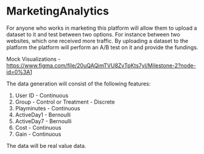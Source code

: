 # MarketingAnalytics

For anyone who works in marketing this platform will allow them to upload a dataset to it and test between two options. For instance between two websites, which one received more traffic. By uploading a dataset to the platform the platform will perform an A/B test on it and provide the fundings.

Mock Visualizations - https://www.figma.com/file/20uQAQimTVU8ZvTpKts7yl/Milestone-2?node-id=0%3A1

The data generation will consist of the following features:
1. User ID - Continuous
2. Group - Control or Treatment - Discrete
3. Playminutes - Continuous
4. ActiveDay1 - Bernoulli
5. ActiveDay7 - Bernoulli
6. Cost - Continuous
7. Gain - Continuous

The data will be real value data. 
